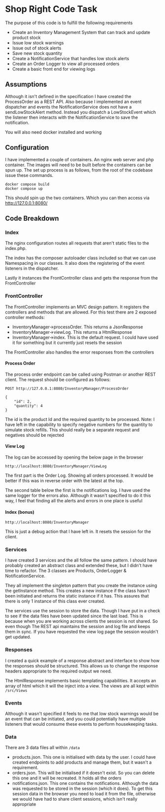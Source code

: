 # Shop Right Code Task

The purpose of this code is to fulfill the following requirements
- Create an Inventory Management System that can track and update product stock
- Issue low stock warnings
- Issue out of stock alerts
- Save new stock quantity
- Create a NotificationService that handles low stock alerts 
- Create an Order Logger to view all processed orders
- Create a basic front end for viewing logs

## Assumptions
Although it isn't defined in the specification I have created the ProcessOrder as a REST API.  Also because I implemented
an event dispatcher and events the NotificationService does not have a sendLowStockAlert method.  Instead you dispatch
a LowStockEvent which the listener then interacts with the NotificationService to save the notification.

You will also need docker installed and working

## Configuration

I have implemented a couple of containers.  An nginx web server and php container.  The images will need to be built before
the containers can be spun up.  The set up process is as follows, from the root of the codebase issue these commands.

```
docker compose build
docker compose up
```

This should spin up the two containers.  Which you can then access via http://127.0.0.1:8080/

## Code Breakdown

### Index
The nginx configuration routes all requests that aren't static files to the index.php.

The index has the composer autoloader class included so that we can use Namespacing in our classes.  It also does the
registering of the event listeners in the dispatcher.

Lastly it instances the FrontController class and gets the response from the FrontController

### FrontController
The FrontController implements an MVC design pattern.  It registers the controllers and methods that are allowed. 
For this test there are 2 exposed controller methods:

- InventoryManager->processOrder. This returns a JsonResponse
- InventoryManager->viewLog. This returns a HtmlResponse
- InventoryManager->index. This is the default request.  I could have used it for something but it currently just resets the session

The FrontController also handles the error responses from the controllers

#### Process Order
The process order endpoint can be called using Postman or another REST client.  The request should be configured as follows:
```
POST http://127.0.0.1:8080/InventoryManager/ProcessOrder

{
    "id": 2,
    "quantity": 4
}
```

The id is the product Id and the required quantity to be processed.  Note: I have left in the capability to specify negative 
numbers for the quantity to simulate stock refills.  This should really be a separate request and negatives should be rejected


#### View Log
The log can be accessed by opening the below page in the browser

```
http://localhost:8080/InventoryManager/ViewLog
```

The first part is the Order Log.  Showing all orders processed.  It would be better if this was in reverse order with the
latest at the top.  

The second table below the first is the notifications log.  I have used the same logger for the errors also.  Although
it wasn't specified to do it this way, I feel that finding all the alerts and errors in one place is useful

#### Index (bonus)
```
http://localhost:8080/InventoryManager
```

This is just a debug action that I have left in.  It resets the session for the client.  

### Services
I have created 3 services and the all follow the same pattern.  I should have probably created an abstract class and
extended these, but I didn't have time to refactor.  The 3 classes are Products, OrderLogger & NotificationService.

They all implement the singleton pattern that you create the instance using the getInstance method.  This creates a new 
instance if the class hasn't been initiated and returns the static instance if it has.  This assures that there is only
1 instance of this class ever created. 

The services use the session to store the data.  Though I have put in a check to see if the data files have been updated
since the last load.  This is because when you are working across clients the session is not shared.  So even though 
The REST api maintains the session and log file and keeps them in sync.  If you have requested the view log page the 
session wouldn't get updated.

### Responses
I created a quick example of a response abstract and interface to show how the responses should be structured.  This
allows us to change the response headers appropriate to the required output we need.

The HtmlResponse implements basic templating capabilities.  It accepts an array of html which it will the inject into a
view.  The views are all kept within `/src/Views`

### Events
Although it wasn't specified it feels to me that low stock warnings would be an event that can be initiated, and you could
potentially have multiple listeners that would consume these events to perform housekeeping tasks.

### Data
There are 3 data files all within `/data` 

- products.json.  This one is initialised with data by the user.  I could have created endpoints to add products and manage them, but it wasn't a requirement. 
- orders.json.  This will be initialised if it doesn't exist.  So you can delete this one and it will be recreated.  It holds all the orders
- notifications.json.   This one contains the notifications.  Although the data was requested to be stored in the session (which it does).  To get this session data in the browser you need to load it from the file, otherwise we would have had to share client sessions, which isn't really appropriate
